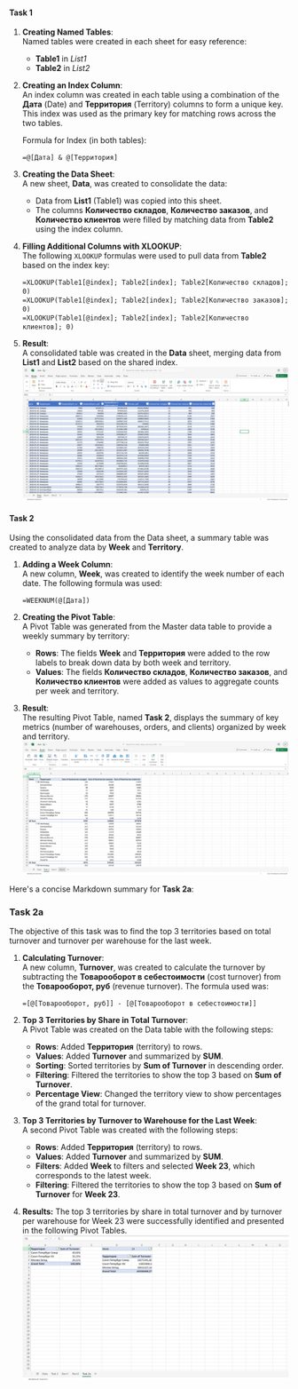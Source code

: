 
#### Task 1
1. **Creating Named Tables**:  
   Named tables were created in each sheet for easy reference:
   - **Table1** in *List1*
   - **Table2** in *List2*

2. **Creating an Index Column**:  
   An index column was created in each table using a combination of the **Дата** (Date) and **Территория** (Territory) columns to form a unique key. This index was used as the primary key for matching rows across the two tables.

   Formula for Index (in both tables):
   ```excel
   =@[Дата] & @[Территория]
   ```

3. **Creating the Data Sheet**:  
   A new sheet, **Data**, was created to consolidate the data:
   - Data from **List1** (Table1) was copied into this sheet.
   - The columns **Количество складов**, **Количество заказов**, and **Количество клиентов** were filled by matching data from **Table2** using the index column.

4. **Filling Additional Columns with XLOOKUP**:  
   The following `XLOOKUP` formulas were used to pull data from **Table2** based on the index key:
   
   ```excel
   =XLOOKUP(Table1[@index]; Table2[index]; Table2[Количество складов]; 0)
   =XLOOKUP(Table1[@index]; Table2[index]; Table2[Количество заказов]; 0)
   =XLOOKUP(Table1[@index]; Table2[index]; Table2[Количество клиентов]; 0)
   ```

5. **Result**:  
   A consolidated table was created in the **Data** sheet, merging data from **List1** and **List2** based on the shared index.
   ![Data Visualization Process - Task 1](task1.png)


#### Task 2
Using the consolidated data from the Data sheet, a summary table was created to analyze data by **Week** and **Territory**.

1. **Adding a Week Column**:  
   A new column, **Week**, was created to identify the week number of each date. The following formula was used:
   ```excel
   =WEEKNUM(@[Дата])
   ```

2. **Creating the Pivot Table**:  
   A Pivot Table was generated from the Master data table to provide a weekly summary by territory:
   - **Rows**: The fields **Week** and **Территория** were added to the row labels to break down data by both week and territory.
   - **Values**: The fields **Количество складов**, **Количество заказов**, and **Количество клиентов** were added as values to aggregate counts per week and territory.

3. **Result**:  
   The resulting Pivot Table, named **Task 2**, displays the summary of key metrics (number of warehouses, orders, and clients) organized by week and territory.
   ![Data Visualization Process - Task 2](task2.png)

Here's a concise Markdown summary for **Task 2a**:


### Task 2a

The objective of this task was to find the top 3 territories based on total turnover and turnover per warehouse for the last week.

1. **Calculating Turnover**:  
   A new column, **Turnover**, was created to calculate the turnover by subtracting the **Товарооборот в себестоимости** (cost turnover) from the **Товарооборот, руб** (revenue turnover). The formula used was:
   ```excel
   =[@[Товарооборот, руб]] - [@[Товарооборот в себестоимости]]
   ```

2. **Top 3 Territories by Share in Total Turnover**:  
   A Pivot Table was created on the Data table with the following steps:
   - **Rows**: Added **Территория** (territory) to rows.
   - **Values**: Added **Turnover** and summarized by **SUM**.
   - **Sorting**: Sorted territories by **Sum of Turnover** in descending order.
   - **Filtering**: Filtered the territories to show the top 3 based on **Sum of Turnover**.
   - **Percentage View**: Changed the territory view to show percentages of the grand total for turnover.

3. **Top 3 Territories by Turnover to Warehouse for the Last Week**:  
   A second Pivot Table was created with the following steps:
   - **Rows**: Added **Территория** (territory) to rows.
   - **Values**: Added **Turnover** and summarized by **SUM**.
   - **Filters**: Added **Week** to filters and selected **Week 23**, which corresponds to the latest week.
   - **Filtering**: Filtered the territories to show the top 3 based on **Sum of Turnover** for **Week 23**.

4. **Results:**
   The top 3 territories by share in total turnover and by turnover per warehouse for Week 23 were successfully identified and presented in the following Pivot Tables.
   ![Data Visualization Process - Task 2a](task2a.png)


